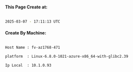 
   
#### This Page Create at:

```bash

2025-03-07 - 17:11:13 UTC

```

#### Create By Machine:

```bash

Host Name : fv-az1768-471

platform  : Linux-6.8.0-1021-azure-x86_64-with-glibc2.39

Ip Local  : 10.1.0.93

```

